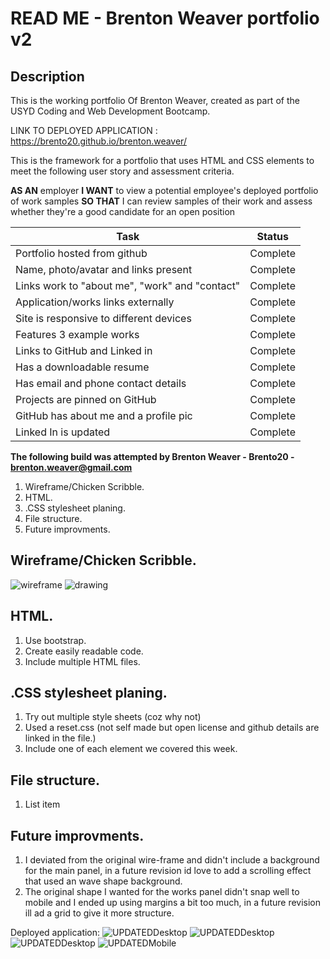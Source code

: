 # READ ME - Brenton Weaver portfolio v2

## Description

This is the working portfolio Of Brenton Weaver, created as part of the USYD Coding and Web Development Bootcamp.

LINK TO DEPLOYED APPLICATION : https://brento20.github.io/brenton.weaver/

This is the framework for a portfolio that uses HTML and CSS elements to meet the following user story and assessment criteria.

**AS AN** employer
**I WANT** to view a potential employee's deployed portfolio of work samples
**SO THAT** I can review samples of their work and assess whether they're a good candidate for an open position

| Task | Status |
|--|--|
| Portfolio hosted from github | Complete |
| Name, photo/avatar and links present | Complete |
| Links work to "about me", "work" and "contact"   | Complete |
| Application/works links externally | Complete |
| Site is responsive to different devices | Complete |
| Features 3 example works | Complete |
| Links to GitHub and Linked in | Complete |
| Has a downloadable resume | Complete |
| Has email and phone contact details | Complete |
| Projects are pinned on GitHub | Complete |
| GitHub has about me and a profile pic | Complete |
| Linked In is updated | Complete |



**The following build was attempted by Brenton Weaver - Brento20 - brenton.weaver@gmail.com**


 1. Wireframe/Chicken Scribble.
 2. HTML.
 3. .CSS stylesheet planing.
 4. File structure.
 5. Future improvments.

## Wireframe/Chicken Scribble.
![wireframe](assets/readme/inital_wireframe.png)
![drawing](./assets/readme/inital_chickenscribble.png)

## HTML.

 1. Use bootstrap.
 2. Create easily readable code.
 3. Include multiple HTML files.

## .CSS stylesheet planing.

 1. Try out multiple style sheets (coz why not)
 2. Used a reset.css (not self made but open license and github details are linked in the file.)
 3. Include one of each element we covered this week.

## File structure.

 1. List item

## Future improvments.

1. I deviated from the original wire-frame and didn't include a background for the main panel, in a future revision id love to add a scrolling effect that used an wave shape background.
2. The original shape I wanted for the works panel didn't snap well to mobile and I ended up using margins a bit too much, in a future revision ill ad a grid to give it more structure.

Deployed application:
![UPDATEDDesktop](./assets/readme/uAbout.png)
![UPDATEDDesktop](./assets/readme/uContact.png)
![UPDATEDDesktop](./assets/readme/uBody.png)
![UPDATEDMobile](./assets/readme/uMobile.png)